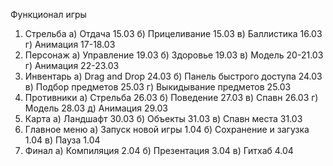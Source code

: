 Функционал игры
1. Стрельба
   а) Отдача 15.03
   б) Прицеливание 15.03
   в) Баллистика 16.03
   г) Анимация 17-18.03
2. Персонаж
   а) Управление 19.03
   б) Здоровье 19.03
   в) Модель 20-21.03
   г) Анимация 22-23.03
3. Инвентарь
   а) Drag and Drop 24.03
   б) Панель быстрого доступа 24.03
   в) Подбор предметов 25.03
   г) Выкидывание предметов 25.03
4. Противники
  а) Стрельба 26.03
   б) Поведение 27.03
   в) Спавн 26.03
   г) Модель 28.03
   д) Анимация 29.03
5. Карта
   а) Ландшафт 30.03
   б) Объекты 31.03
   в) Спавн места 31.03
6. Главное меню
   а) Запуск новой игры 1.04
   б) Сохранение и загузка 1.04
   в) Пауза 1.04
7. Финал
   а) Компиляция 2.04
   б) Презентация 3.04
   в) Гитхаб 4.04
   
